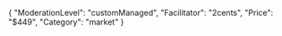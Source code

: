 {
"ModerationLevel": "customManaged",
"Facilitator": "2cents",
"Price": "$449",
"Category": "market"
}
